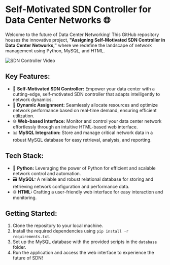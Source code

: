# Self-Motivated SDN Controller for Data Center Networks 🌐

Welcome to the future of Data Center Networking! This GitHub repository houses the innovative project, **"Assigning Self-Motivated SDN Controller in Data Center Networks,"** where we redefine the landscape of network management using Python, MySQL, and HTML.

![SDN Controller Video](https://raw.githubusercontent.com/samara6855/SDN-In-Data-Center-Networks/main/SDN%20controller%20video.gif)

## Key Features:
- 🧠 **Self-Motivated SDN Controller:** Empower your data center with a cutting-edge, self-motivated SDN controller that adapts intelligently to network dynamics.
- 🚀 **Dynamic Assignment:** Seamlessly allocate resources and optimize network performance based on real-time demand, ensuring efficient utilization.
- 🌐 **Web-based Interface:** Monitor and control your data center network effortlessly through an intuitive HTML-based web interface.
- 📊 **MySQL Integration:** Store and manage critical network data in a robust MySQL database for easy retrieval, analysis, and reporting.

## Tech Stack:
- 🐍 **Python:** Leveraging the power of Python for efficient and scalable network control and automation.
- 🗃️ **MySQL:** A reliable and robust relational database for storing and retrieving network configuration and performance data.
- 🌐 **HTML:** Crafting a user-friendly web interface for easy interaction and monitoring.

## Getting Started:
1. Clone the repository to your local machine.
2. Install the required dependencies using `pip install -r requirements.txt`.
3. Set up the MySQL database with the provided scripts in the `database` folder.
4. Run the application and access the web interface to experience the future of SDN!
